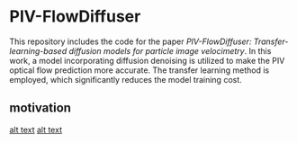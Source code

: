 # PIV-FlowDiffuser
This repository includes the code for the paper _PIV-FlowDiffuser: Transfer-learning-based diffusion models for particle image velocimetry_. In this work, a model incorporating diffusion denoising is utilized to make the PIV optical flow prediction more accurate. The transfer learning method is employed, which significantly reduces the model training cost.

## motivation
[alt text](figa.png)
[alt text](figb.png)
